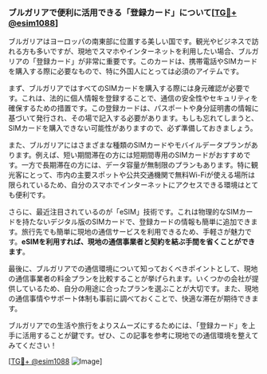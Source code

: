 ### ブルガリアで便利に活用できる「登録カード」について[[TG💪+ @esim1088](https://t.me/s/esim1088)]

ブルガリアはヨーロッパの南東部に位置する美しい国です。観光やビジネスで訪れる方も多いですが、現地でスマホやインターネットを利用したい場合、ブルガリアの「登録カード」が非常に重要です。このカードは、携帯電話やSIMカードを購入する際に必要なもので、特に外国人にとっては必須のアイテムです。

まず、ブルガリアではすべてのSIMカードを購入する際には身元確認が必要です。これは、法的に個人情報を登録することで、通信の安全性やセキュリティを確保するための措置です。この登録カードは、パスポートや身分証明書の情報に基づいて発行され、その場で記入する必要があります。もしも忘れてしまうと、SIMカードを購入できない可能性がありますので、必ず準備しておきましょう。

また、ブルガリアにはさまざまな種類のSIMカードやモバイルデータプランがあります。例えば、短い期間滞在の方には短期間専用のSIMカードがおすすめです。一方で長期滞在の方には、データ容量が無制限のプランもあります。特に観光客にとって、市内の主要スポットや公共交通機関で無料Wi-Fiが使える場所は限られているため、自分のスマホでインターネットにアクセスできる環境はとても便利です。

さらに、最近注目されているのが「eSIM」技術です。これは物理的なSIMカードを持たないデジタル版のSIMカードで、登録カードの情報も簡単に追加できます。旅行先でも簡単に現地の通信サービスを利用できるため、手軽さが魅力です。**eSIMを利用すれば、現地の通信事業者と契約を結ぶ手間を省くことができます**。

最後に、ブルガリアでの通信環境について知っておくべきポイントとして、現地の通信事業者の料金プランを比較することが挙げられます。いくつかの会社が提供しているため、自分の用途に合ったプランを選ぶことが大切です。また、現地の通信事情やサポート体制も事前に調べておくことで、快適な滞在が期待できます。

ブルガリアでの生活や旅行をよりスムーズにするためには、「登録カード」を上手に活用することが鍵です。ぜひ、この記事を参考に現地での通信環境を整えてみてください！

[[TG💪+ @esim1088](https://t.me/s/esim1088) ![Image](https://i.postimg.cc/Y0z9fWf4/image.png)]